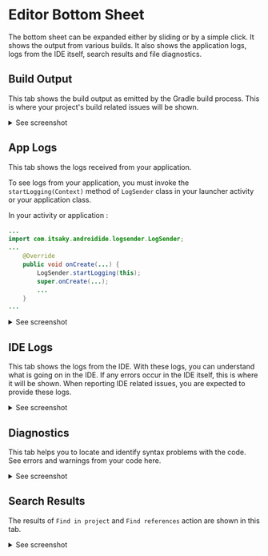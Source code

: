 # Editor Bottom Sheet

The bottom sheet can be expanded either by sliding or by a simple click. It shows the output from various builds. It also shows the application logs, logs from the IDE itself, search results and file diagnostics.

## Build Output
This tab shows the build output as emitted by the Gradle build process. This is where your project's build related issues will be shown.

<details>
  <summary>See screenshot</summary>
  <img src="../images/build_output.png" width="250"/>
</details>

## App Logs
This tab shows the logs received from your application.

To see logs from your application, you must invoke the `startLogging(Context)` method of `LogSender` class in your launcher activity or your application class.

In your activity or application :
```java
...
import com.itsaky.androidide.logsender.LogSender;
...
    @Override
    public void onCreate(...) {
        LogSender.startLogging(this);
        super.onCreate(...);
        ...
    }
...
```

<details>
  <summary>See screenshot</summary>
  <img src="../images/app_logs.png" width="250"/>
</details>

## IDE Logs
This tab shows the logs from the IDE. With these logs, you can understand what is going on in the IDE. If any errors occur in the IDE itself, this is where it will be shown. When reporting IDE related issues, you are expected to provide these logs.

<details>
  <summary>See screenshot</summary>
  <img src="../images/ide_logs.png" width="250"/>
</details>

## Diagnostics
This tab helps you to locate and identify syntax problems with the code. See errors and warnings from your code here.

<details>
  <summary>See screenshot</summary>
  <img src="../images/diagnostics.png" width="250"/>
</details>

## Search Results
The results of `Find in project` and `Find references` action are shown in this tab.

<details>
  <summary>See screenshot</summary>
  <img src="../images/search_results.png" width="250"/>
</details>
